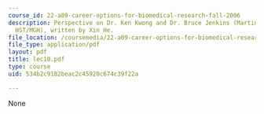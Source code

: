 ```yaml
---
course_id: 22-a09-career-options-for-biomedical-research-fall-2006
description: Perspective on Dr. Ken Kwong and Dr. Bruce Jenkins (Martinos Center,
  HST/MGH), written by Xin He.
file_location: /coursemedia/22-a09-career-options-for-biomedical-research-fall-2006/534b2c9182beac2c45920c674c39f22a_lec10.pdf
file_type: application/pdf
layout: pdf
title: lec10.pdf
type: course
uid: 534b2c9182beac2c45920c674c39f22a

---
```

None